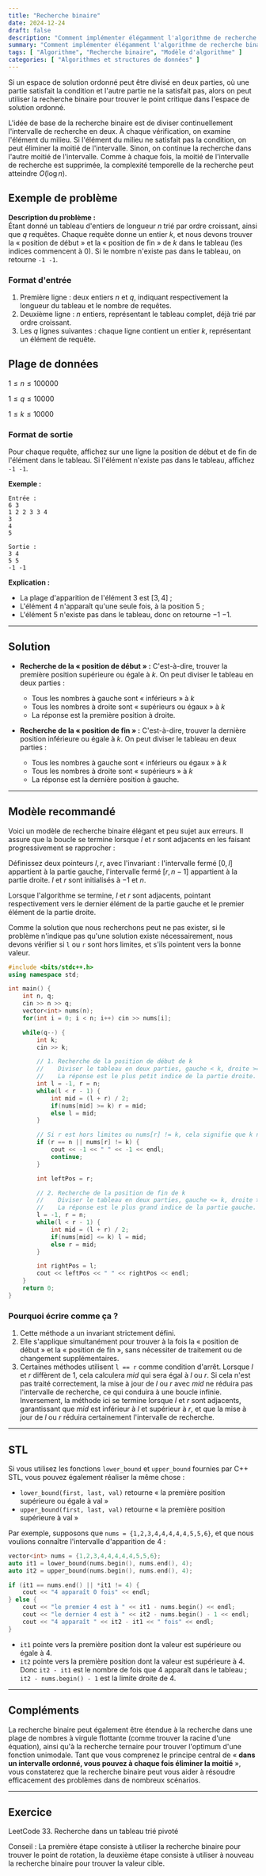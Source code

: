 ```yaml
---
title: "Recherche binaire"
date: 2024-12-24
draft: false
description: "Comment implémenter élégamment l'algorithme de recherche binaire."
summary: "Comment implémenter élégamment l'algorithme de recherche binaire."
tags: [ "Algorithme", "Recherche binaire", "Modèle d'algorithme" ]
categories: [ "Algorithmes et structures de données" ]
---
```


Si un espace de solution ordonné peut être divisé en deux parties, où une partie satisfait la condition et l'autre partie ne la satisfait pas, alors on peut utiliser la recherche binaire pour trouver le point critique dans l'espace de solution ordonné.

L'idée de base de la recherche binaire est de diviser continuellement l'intervalle de recherche en deux. À chaque vérification, on examine l'élément du milieu. Si l'élément du milieu ne satisfait pas la condition, on peut éliminer la moitié de l'intervalle. Sinon, on continue la recherche dans l'autre moitié de l'intervalle. Comme à chaque fois, la moitié de l'intervalle de recherche est supprimée, la complexité temporelle de la recherche peut atteindre $O(\log n)$.

## Exemple de problème

**Description du problème :**  
Étant donné un tableau d'entiers de longueur $n$ trié par ordre croissant, ainsi que $q$ requêtes. Chaque requête donne un entier $k$, et nous devons trouver la « position de début » et la « position de fin » de $k$ dans le tableau (les indices commencent à 0). Si le nombre n'existe pas dans le tableau, on retourne `-1 -1`.

### Format d'entrée

1. Première ligne : deux entiers $n$ et $q$, indiquant respectivement la longueur du tableau et le nombre de requêtes.
2. Deuxième ligne : $n$ entiers, représentant le tableau complet, déjà trié par ordre croissant.
3. Les $q$ lignes suivantes : chaque ligne contient un entier $k$, représentant un élément de requête.

## Plage de données

$1 \leq n \leq 100000$

$1 \leq q \leq 10000$

$1 \leq k \leq 10000$

### Format de sortie

Pour chaque requête, affichez sur une ligne la position de début et de fin de l'élément dans le tableau. Si l'élément n'existe pas dans le tableau, affichez `-1 -1`.

**Exemple :**

```
Entrée :
6 3
1 2 2 3 3 4
3
4
5

Sortie :
3 4
5 5
-1 -1
```

**Explication :**

- La plage d'apparition de l'élément $3$ est $[3, 4]$ ;
- L'élément $4$ n'apparaît qu'une seule fois, à la position $5$ ;
- L'élément $5$ n'existe pas dans le tableau, donc on retourne $-1$ $-1$.

---

## Solution

- **Recherche de la « position de début » :**
  C'est-à-dire, trouver la première position supérieure ou égale à $k$. On peut diviser le tableau en deux parties :
    - Tous les nombres à gauche sont « inférieurs » à $k$
    - Tous les nombres à droite sont « supérieurs ou égaux » à $k$
    - La réponse est la première position à droite.

- **Recherche de la « position de fin » :**
  C'est-à-dire, trouver la dernière position inférieure ou égale à $k$. On peut diviser le tableau en deux parties :
    - Tous les nombres à gauche sont « inférieurs ou égaux » à $k$
    - Tous les nombres à droite sont « supérieurs » à $k$
    - La réponse est la dernière position à gauche.

---

## Modèle recommandé

Voici un modèle de recherche binaire élégant et peu sujet aux erreurs. Il assure que la boucle se termine lorsque $l$ et $r$ sont adjacents en les faisant progressivement se rapprocher :

Définissez deux pointeurs $l, r$, avec l'invariant : l'intervalle fermé $[0, l]$ appartient à la partie gauche, l'intervalle fermé $[r, n - 1]$ appartient à la partie droite. $l$ et $r$ sont initialisés à $-1$ et $n$.

Lorsque l'algorithme se termine, $l$ et $r$ sont adjacents, pointant respectivement vers le dernier élément de la partie gauche et le premier élément de la partie droite.

Comme la solution que nous recherchons peut ne pas exister, si le problème n'indique pas qu'une solution existe nécessairement, nous devons vérifier si `l` ou `r` sont hors limites, et s'ils pointent vers la bonne valeur.

```cpp
#include <bits/stdc++.h>
using namespace std;

int main() {
    int n, q;
    cin >> n >> q;
    vector<int> nums(n);
    for(int i = 0; i < n; i++) cin >> nums[i];

    while(q--) {
        int k;
        cin >> k;

        // 1. Recherche de la position de début de k
        //    Diviser le tableau en deux parties, gauche < k, droite >= k.
        //    La réponse est le plus petit indice de la partie droite.
        int l = -1, r = n;
        while(l < r - 1) {
            int mid = (l + r) / 2;
            if(nums[mid] >= k) r = mid; 
            else l = mid;
        }

        // Si r est hors limites ou nums[r] != k, cela signifie que k n'existe pas
        if (r == n || nums[r] != k) {
            cout << -1 << " " << -1 << endl;
            continue;
        }

        int leftPos = r;

        // 2. Recherche de la position de fin de k
        //    Diviser le tableau en deux parties, gauche <= k, droite > k.
        //    La réponse est le plus grand indice de la partie gauche.
        l = -1, r = n;
        while(l < r - 1) {
            int mid = (l + r) / 2;
            if(nums[mid] <= k) l = mid;
            else r = mid;
        }

        int rightPos = l;
        cout << leftPos << " " << rightPos << endl;
    }
    return 0;
}
```

### Pourquoi écrire comme ça ?

1. Cette méthode a un invariant strictement défini.
2. Elle s'applique simultanément pour trouver à la fois la « position de début » et la « position de fin », sans nécessiter de traitement ou de changement supplémentaires.
3. Certaines méthodes utilisent `l == r` comme condition d'arrêt. Lorsque $l$ et $r$ diffèrent de $1$, cela calculera $mid$ qui sera égal à $l$ ou $r$. Si cela n'est pas traité correctement, la mise à jour de $l$ ou $r$ avec $mid$ ne réduira pas l'intervalle de recherche, ce qui conduira à une boucle infinie. Inversement, la méthode ici se termine lorsque $l$ et $r$ sont adjacents, garantissant que $mid$ est inférieur à $l$ et supérieur à $r$, et que la mise à jour de $l$ ou $r$ réduira certainement l'intervalle de recherche.

---

## STL

Si vous utilisez les fonctions `lower_bound` et `upper_bound` fournies par C++ STL, vous pouvez également réaliser la même chose :

- `lower_bound(first, last, val)` retourne « la première position supérieure ou égale à val »
- `upper_bound(first, last, val)` retourne « la première position supérieure à val »

Par exemple, supposons que `nums = {1,2,3,4,4,4,4,4,5,5,6}`, et que nous voulions connaître l'intervalle d'apparition de 4 :

```cpp
vector<int> nums = {1,2,3,4,4,4,4,4,5,5,6};
auto it1 = lower_bound(nums.begin(), nums.end(), 4);
auto it2 = upper_bound(nums.begin(), nums.end(), 4);

if (it1 == nums.end() || *it1 != 4) {
    cout << "4 apparaît 0 fois" << endl;
} else {
    cout << "le premier 4 est à " << it1 - nums.begin() << endl;
    cout << "le dernier 4 est à " << it2 - nums.begin() - 1 << endl;
    cout << "4 apparaît " << it2 - it1 << " fois" << endl;
}
```

- `it1` pointe vers la première position dont la valeur est supérieure ou égale à $4$.
- `it2` pointe vers la première position dont la valeur est supérieure à $4$.
  Donc `it2 - it1` est le nombre de fois que $4$ apparaît dans le tableau ; `it2 - nums.begin() - 1` est la limite droite de $4$.

---

## Compléments

La recherche binaire peut également être étendue à la recherche dans une plage de nombres à virgule flottante (comme trouver la racine d'une équation), ainsi qu'à la recherche ternaire pour trouver l'optimum d'une fonction unimodale.
Tant que vous comprenez le principe central de « **dans un intervalle ordonné, vous pouvez à chaque fois éliminer la moitié** », vous constaterez que la recherche binaire peut vous aider à résoudre efficacement des problèmes dans de nombreux scénarios.

---

## Exercice

LeetCode 33. Recherche dans un tableau trié pivoté

Conseil : La première étape consiste à utiliser la recherche binaire pour trouver le point de rotation, la deuxième étape consiste à utiliser à nouveau la recherche binaire pour trouver la valeur cible.